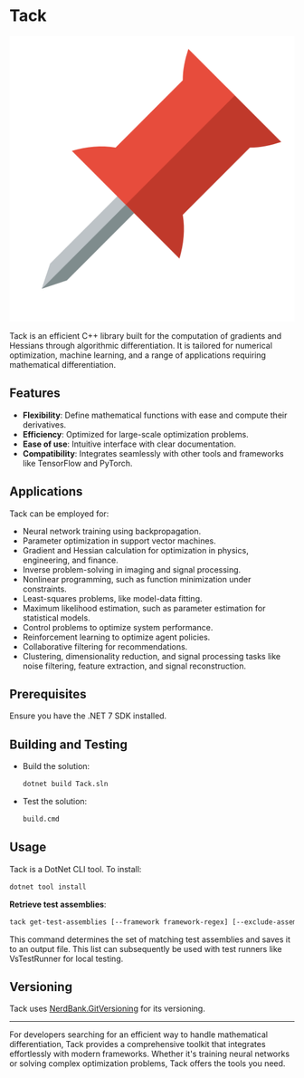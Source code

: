 # Tack

![Tack Logo](./pin.png)

Tack is an efficient C++ library built for the computation of gradients and Hessians through algorithmic differentiation. It is tailored for numerical optimization, machine learning, and a range of applications requiring mathematical differentiation.

## Features
- **Flexibility**: Define mathematical functions with ease and compute their derivatives.
- **Efficiency**: Optimized for large-scale optimization problems.
- **Ease of use**: Intuitive interface with clear documentation.
- **Compatibility**: Integrates seamlessly with other tools and frameworks like TensorFlow and PyTorch.

## Applications
Tack can be employed for:
- Neural network training using backpropagation.
- Parameter optimization in support vector machines.
- Gradient and Hessian calculation for optimization in physics, engineering, and finance.
- Inverse problem-solving in imaging and signal processing.
- Nonlinear programming, such as function minimization under constraints.
- Least-squares problems, like model-data fitting.
- Maximum likelihood estimation, such as parameter estimation for statistical models.
- Control problems to optimize system performance.
- Reinforcement learning to optimize agent policies.
- Collaborative filtering for recommendations.
- Clustering, dimensionality reduction, and signal processing tasks like noise filtering, feature extraction, and signal reconstruction.

## Prerequisites

Ensure you have the .NET 7 SDK installed.

## Building and Testing

- Build the solution:
  ```bash
  dotnet build Tack.sln
  ```

- Test the solution:
  ```bash
  build.cmd
  ```

## Usage

Tack is a DotNet CLI tool. To install:

```bash
dotnet tool install
```

**Retrieve test assemblies**:
```bash
tack get-test-assemblies [--framework framework-regex] [--exclude-assemblies {list of assemblies}] [--configuration Release|Debug] --outfile {test-list}
```
This command determines the set of matching test assemblies and saves it to an output file. This list can subsequently be used with test runners like VsTestRunner for local testing.

## Versioning

Tack uses [NerdBank.GitVersioning](https://github.com/dotnet/Nerdbank.GitVersioning) for its versioning.

---

For developers searching for an efficient way to handle mathematical differentiation, Tack provides a comprehensive toolkit that integrates effortlessly with modern frameworks. Whether it's training neural networks or solving complex optimization problems, Tack offers the tools you need.